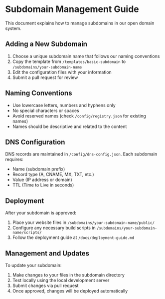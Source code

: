 # Subdomain Management Guide

This document explains how to manage subdomains in our open domain system.

## Adding a New Subdomain

1. Choose a unique subdomain name that follows our naming conventions
2. Copy the template from `/templates/basic-subdomain` to `/subdomains/your-subdomain-name`
3. Edit the configuration files with your information
4. Submit a pull request for review

## Naming Conventions

- Use lowercase letters, numbers and hyphens only
- No special characters or spaces
- Avoid reserved names (check `/config/registry.json` for existing names)
- Names should be descriptive and related to the content

## DNS Configuration

DNS records are maintained in `/config/dns-config.json`. Each subdomain requires:

- Name (subdomain prefix)
- Record type (A, CNAME, MX, TXT, etc.)
- Value (IP address or domain)
- TTL (Time to Live in seconds)

## Deployment

After your subdomain is approved:

1. Place your website files in `/subdomains/your-subdomain-name/public/`
2. Configure any necessary build scripts in `/subdomains/your-subdomain-name/scripts/`
3. Follow the deployment guide at `/docs/deployment-guide.md`

## Management and Updates

To update your subdomain:

1. Make changes to your files in the subdomain directory
2. Test locally using the local development server
3. Submit changes via pull request
4. Once approved, changes will be deployed automatically
